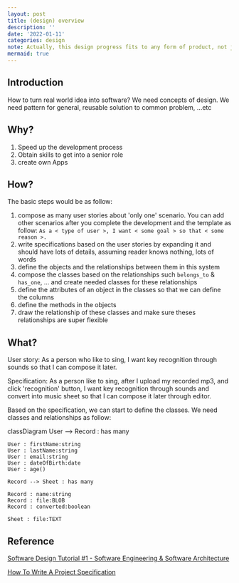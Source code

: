 ```yaml
---
layout: post
title: (design) overview
description: ''
date: '2022-01-11'
categories: design
note: Actually, this design progress fits to any form of product, not just software
mermaid: true
---
```


## Introduction

How to turn real world idea into software? We need concepts of design. We need pattern for general, reusable solution to common problem, ...etc

## Why?

1. Speed up the development process
2. Obtain skills to get into a senior role
3. create own Apps

## How?

The basic steps would be as follow:

1. compose as many user stories about 'only one' scenario. You can add other scenarios after you complete the development and the template as follow: `As a < type of user >, I want < some goal > so that < some reason >.`
2. write specifications based on the user stories by expanding it and should have lots of details, assuming reader knows nothing, lots of words
3. define the objects and the relationships between them in this system
4. compose the classes based on the relationships such `belongs_to` & `has_one`, ... and create needed classes for these relationships
5. define the attributes of an object in the classes so that we can define the columns
6. define the methods in the objects
7. draw the relationship of these classes and make sure theses relationships are super flexible

## What?

User story: As a person who like to sing, I want key recognition through sounds so that I can compose it later.

Specification: As a person like to sing, after I upload my recorded mp3, and click 'recognition' button, I want key recognition through sounds and convert into music sheet so that I can compose it later through editor.

Based on the specification, we can start to define the classes. We need classes and relationships as follow:

<div class="mermaid w-1/3">
  classDiagram
    User --> Record : has many

    User : firstName:string
    User : lastName:string
    User : email:string
    User : dateOfBirth:date
    User : age()
    
    Record --> Sheet : has many
  
    Record : name:string
    Record : file:BLOB
    Record : converted:boolean
  
    Sheet : file:TEXT
</div>

## Reference

[Software Design Tutorial #1 - Software Engineering & Software Architecture](https://www.youtube.com/watch?v=FLtqAi7WNBY)

[How To Write A Project Specification](https://www.youtube.com/watch?v=MCXi4KtRTG0)
